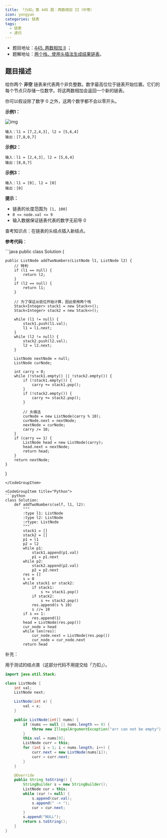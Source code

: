 ```yaml
---
title: 「力扣」第 445 题：两数相加 II（中等）
icon: yongyan
categories: 链表
tags:
  - 链表
  - 递归
---
```


+ 题目地址：[445. 两数相加 II](https://leetcode-cn.com/problems/add-two-numbers-ii/description/) ；
+ 题解地址：[两个栈、使用头插法生成结果链表](https://leetcode-cn.com/problems/add-two-numbers-ii/solution/liang-ge-zhan-shi-yong-tou-cha-fa-sheng-cheng-jie-/)。

## 题目描述

给你两个 **非空** 链表来代表两个非负整数。数字最高位位于链表开始位置。它们的每个节点只存储一位数字。将这两数相加会返回一个新的链表。

你可以假设除了数字 0 之外，这两个数字都不会以零开头。

**示例1：**

![img](https://pic.leetcode-cn.com/1626420025-fZfzMX-image.png)



```
输入：l1 = [7,2,4,3], l2 = [5,6,4]
输出：[7,8,0,7]
```

**示例2：**

```
输入：l1 = [2,4,3], l2 = [5,6,4]
输出：[8,0,7]
```

**示例3：**

```
输入：l1 = [0], l2 = [0]
输出：[0]
```

 

**提示：**

- 链表的长度范围为` [1, 100]`
- `0 <= node.val <= 9`
- 输入数据保证链表代表的数字无前导 0

查考知识点：在链表的头结点插入新结点。

**参考代码**：


<CodeGroup>
<CodeGroupItem title="Java">
```java
public class Solution {

    public ListNode addTwoNumbers(ListNode l1, ListNode l2) {
        // 特判
        if (l1 == null) {
            return l2;
        }
        if (l2 == null) {
            return l1;
        }

        // 为了保证从低位开始计算，因此使用两个栈
        Stack<Integer> stack1 = new Stack<>();
        Stack<Integer> stack2 = new Stack<>();

        while (l1 != null) {
            stack1.push(l1.val);
            l1 = l1.next;
        }
        while (l2 != null) {
            stack2.push(l2.val);
            l2 = l2.next;
        }

        ListNode nextNode = null;
        ListNode curNode;

        int carry = 0;
        while (!stack1.empty() || !stack2.empty()) {
            if (!stack1.empty()) {
                carry += stack1.pop();
            }
            if (!stack2.empty()) {
                carry += stack2.pop();
            }

            // 头插法
            curNode = new ListNode(carry % 10);
            curNode.next = nextNode;
            nextNode = curNode;
            carry /= 10;
        }
        if (carry == 1) {
            ListNode head = new ListNode(carry);
            head.next = nextNode;
            return head;
        }
        return nextNode;
    }
}
```
</CodeGroupItem>

<CodeGroupItem title="Python">
```python
class Solution:
    def addTwoNumbers(self, l1, l2):
        """
        :type l1: ListNode
        :type l2: ListNode
        :rtype: ListNode
        """
        stack1 = []
        stack2 = []
        p1 = l1
        p2 = l2
        while p1:
            stack1.append(p1.val)
            p1 = p1.next
        while p2:
            stack2.append(p2.val)
            p2 = p2.next
        res = []
        s = 0
        while stack1 or stack2:
            if stack1:
                s += stack1.pop()
            if stack2:
                s += stack2.pop()
            res.append(s % 10)
            s //= 10
        if s == 1:
            res.append(1)
        head = ListNode(res.pop())
        cur_node = head
        while len(res):
            cur_node.next = ListNode(res.pop())
            cur_node = cur_node.next
        return head
```
</CodeGroupItem>
</CodeGroup>



补充：

用于测试的结点类（这部分代码不用提交给「力扣」）。

```java
import java.util.Stack;

class ListNode {
    int val;
    ListNode next;

    ListNode(int x) {
        val = x;
    }

    public ListNode(int[] nums) {
        if (nums == null || nums.length == 0) {
            throw new IllegalArgumentException("arr can not be empty");
        }
        this.val = nums[0];
        ListNode curr = this;
        for (int i = 1; i < nums.length; i++) {
            curr.next = new ListNode(nums[i]);
            curr = curr.next;
        }
    }

    @Override
    public String toString() {
        StringBuilder s = new StringBuilder();
        ListNode cur = this;
        while (cur != null) {
            s.append(cur.val);
            s.append(" -> ");
            cur = cur.next;
        }
        s.append("NULL");
        return s.toString();
    }
}


```

